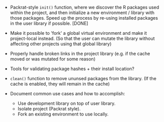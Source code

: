 
- Packrat-style `init()` function, where we discover the R packages used within
  the project, and then initialize a new environment / library with those
  packages. Speed up the process by re-using installed packages in the user
  library if possible. [DONE]
  
- Make it possible to 'fork' a global virtual environment and make it
  project-local instead. (So that the user can mutate the library without
  affecting other projects using that global library)
  
- Properly handle broken links in the project library (e.g. if the cache
  moved or was mutated for some reason)
  
- Tools for validating package hashes + their install location?
  
- `clean()` function to remove ununsed packages from the library. (If the
  cache is enabled, they will remain in the cache)

- Document common use cases and how to accomplish:
  - Use development library on top of user library.
  - Isolate project (Packrat style).
  - Fork an existing environment to use locally.
